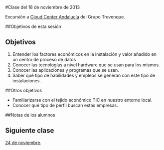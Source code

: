 #Clase del 18 de noviembre de 2013

Excursión a [Cloud Center Andalucía](http://cca.trevenque.es/) del
Grupo Trevenque.

##Objetivos de esta sesión

Objetivos
---

1. Entender los factores económicos en la instalación y valor añadido en un centro de proceso de datos
2. Conocer las tecnologías a nivel hardware que se usan para los mismos.
3. Conocer las aplicaciones y programas que se usan.
4. Saber qué tipo de habilidades y empleos se generan con este tipo de instalaciones.

##Otros objetivos

* Familiarizarse con el tejido económico TIC en nuestro entorno
  local.
* Conocer qué tipo de perfil buscan estas empresas.


##Notas de los alumnos


## Siguiente clase

[24 de noviembre](18.md).
